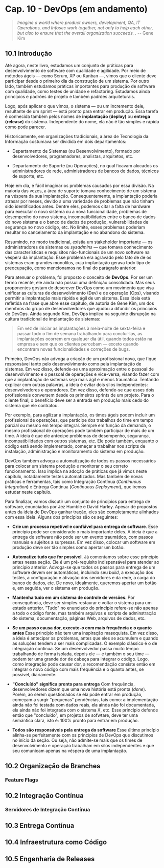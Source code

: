 # Cap. 10 - DevOps (em andamento)

> *Imagine a world where product owners, development, QA, IT Operations, and Infosec work together, not only to help each other, but also to ensure that the overall organization succeeds. .* -- Gene Kim

## 10.1 Introdução

Até agora, neste livro, estudamos um conjunto de práticas para desenvolvimento de software com qualidade e agilidade. Por meio de métodos ágeis — como Scrum, XP ou Kanban —, vimos que o cliente deve participar desde o primeiro dia da construção de um sistema. Por outro lado, também estudamos práticas importantes para produção de software com qualidade, como testes de unidade e refactoring. Estudamos ainda princípios e padrões de projeto e também padrões arquiteturais.

Logo, após aplicar o que vimos, o sistema — ou um incremento dele, resultante de um sprint — está pronto para entrar em produção. Essa tarefa é conhecida também pelos nomes de **implantação (deploy)** ou **entrega (release)** do sistema. Independente do nome, ela não é tão simples e rápida como pode parecer.

Historicamente, em organizações tradicionais, a área de Tecnologia da Informação costumava ser dividida em dois departamentos: 

* Departamento de Sistemas (ou Desenvolvimento), formado por desenvolvedores, programadores, analistas, arquitetos, etc.

* Departamento de  Suporte (ou Operações), no qual ficavam alocados os administradores de rede, administradores de bancos de dados, técnicos de suporte, etc.

Hoje em dia, é fácil imaginar os problemas causados por essa divisão. Na maioria das vezes, a área de suporte tomava conhecimento de um sistema na véspera da sua implantação. Consequentemente, a implantação poderia atrasar por meses, devido a uma variedade de problemas que não tinham sido identificados antes. Dentre eles, podemos citar a falta de hardware para executar o novo sistema ou a nova funcionalidade, problemas de desempenho do novo sistema, incompatibilidades entre o banco de dados do novo sistema e o banco de dados de produção, vulnerabilidades de segurança no novo código, etc. No limite, esses problemas poderiam resultar no cancelamento da implantação e no abandono do sistema.

Resumindo, no modo tradicional, existia um stakeholder importante — os administradores de sistemas ou *sysadmins* — que tomava conhecimento das características e requisitos não-funcionais de um novo software na véspera da implantação. Esse problema era agravado pelo fato de de os sistemas eram grandes monolitos, cuja implantação gerava todo tipo de preocupação, como mencionamos no final do parágrafo anterior.

Para atenuar o problema, foi proposto o conceito de **DevOps**. Por ser um termo recente, ele ainda não possui uma definição consolidada. Mas seus proponentes gostam de descrever DevOps como um movimento que visa unificar as culturas de desenvolvimento (Dev) e de operação (Ops), visando permitir a implantação mais rápida e ágil de um sistema. Essa ideia está refletida na frase que abre esse capítulo, de autoria de Gene Kim, um dos membros do grupo de desenvolvedores que ajudou a difundir os princípios de DevOps. Ainda segundo Kim, DevOps implica na seguinte disrupção na cultura tradicional de implantação de sistemas:

> Em vez de iniciar as implantações à meia-noite de sexta-feira e passar todo o fim de semana trabalhando para concluí-las, as implantações ocorrem em qualquer dia útil, quando todos estão na empresa e sem que os clientes percebam — exceto quando encontram novas funcionalidades e correções de bugs. 

Primeiro, DevOps não advoga a criação de um profissional novo, que fique responsável tanto pelo desenvolvimento como pela implantação de sistemas. Em vez disso, defende-se uma aproximação entre o  pessoal de desenvolvimento e o pessoal de operações e vice-versa, visando fazer com que a implantação de sistemas seja mais ágil e menos traumática. Tentando explicar com outras palavras, a ideia é evitar dois silos independentes: desenvolvedores e operadores. Em vez disso, defende-se que esses dois profissionais conversem desde os primeiros sprints de um projeto. Para o cliente final, o benefício deve ser a entrada em produção mais cedo do sistema que ele contratou.

Por exemplo, para agilizar a implantação, os times ágeis podem incluir um profissional de operações, que participe dos trabalhos do time em tempo parcial ou mesmo em tempo integral. Sempre em função da demanda, o mesmo profissional de operações pode também participar de mais de um time. A ideia é que ele antecipe problemas de desempenho, segurança, incompatibilidades com outros sistemas, etc. Ele pode também, enquanto o código está sendo implementado, começar a trabalhar nos scripts de instalação, administração e monitoramento do sistema em produção.

DevOps também advoga a automatização de todos os passos necessários para colocar um sistema produção e monitorar o seu correto funcionamento. Isso implica na adoção de práticas que já vimos neste capítulo, notadamente testes automatizados. Mas também de novas práticas e 
ferramentas, tais como Integração Contínua (*Continuous Integration*) e Entrega Contínua
(*Continuous Deployment*), que iremos estudar neste capítulo.

Para finalizar, vamos discutir um conjunto de princípios para entrega de software, enunciados por Jez Humble e David Harley. Apesar de propostos antes da ideia de DevOps ganhar
tração, eles são completamente alinhados com essa ideia. Alguns dos princípios são os seguintes:

* **Crie um processo repetível e confiável para entrega de software**. Esse princípio 
pode ser considerado o mais importante deles. A ideia é que a entrega de software não
pode ser um evento traumático, com passos manuais e sujeitos a surpresas. Em vez disso,
colocar um software em produção deve ser tão simples como apertar um botão.

* **Automatize tudo que for possível**. Já comentamos sobre esse princípio antes nessa seção. Ele é um pré-requisito indispensável para atender ao princípio anterior. Advoga-se que todos os passos para entrega de um software devem ser automáticos, incluindo seu *build*, a execução dos testes, a configuração e ativação dos servidores e da rede, a carga do banco de dados, etc. De novo, idealmente, queremos apertar um botão e, em seguida, ver o sistema em produção.

* **Mantenha tudo em um sistema de controle de versões**. Por consequência, deve ser  simples
restaurar e voltar o sistema para um estado anterior. "Tudo" no enunciado do princípio refere-se não apenas a todo o código fonte, mas também arquivos e scripts de adminstração
do sistema, documentação, páginas Web, arquivos de dados, etc.

* **Se um passo causa dor, execute-o com mais frequência e o quanto antes** Esse princípio
não tem uma inspiração masoquista. Em vez disso, a ideia é antecipar os problemas, antes
que eles se acumulem e quando as soluções tendem a ser mais complicadas. O exemplo clássico é
o de integração contínua. Se um desenvolvedor passa muito tempo trabalhando de forma isolada,
depois ele — e também o seu time — podem ter uma grande dor de cabeça para integrar o código. Logo, como integração pode causar dor, a recomendação consiste então em integrar o novo código com mais frequência e o quanto antes, se possível, diariamente.

* **"Concluído" significa pronto para entrega** Com frequência, desenvolvedores dizem que uma
nova história está pronta (*done*). Porém, ao serem questionados se ela pode entrar em produção, começam a surgir "pequenas" pendências, tais como: a implementação ainda não foi testada com dados reais, ela ainda não foi documentada, ela ainda não foi integrada com o sistema X, etc. Esse princípio defende então que "concluído", em projetos de sofwtare, deve ter uma semântica clara, isto é: 100% pronto para entrar em produção.

* **Todos são responsáveis pela entrega do software** Esse último princípio alinha-se
perfeitamente com os princípios de DevOps que discutimos no início da seção. Ou seja, não admite-se mais que os  times de desenvolvimento e operação trabalham em silos independentes e que seu comunicam apenas na véspera de uma implantação. 

## 10.2 Organização de Branches

### Feature Flags

## 10.2 Integração Contínua

### Servidores de Integração Contínua

## 10.3 Entrega Contínua

## 10.4 Infraestrutura como Código

## 10.5 Engenharia de Releases
